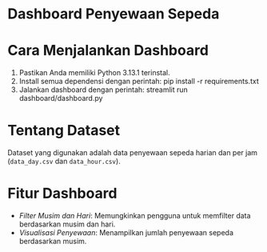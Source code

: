 # Dashboard Penyewaan Sepeda

# Cara Menjalankan Dashboard
1. Pastikan Anda memiliki Python 3.13.1 terinstal.
2. Install semua dependensi dengan perintah: 
pip install -r requirements.txt
3. Jalankan dashboard dengan perintah:
streamlit run dashboard/dashboard.py


# Tentang Dataset
Dataset yang digunakan adalah data penyewaan sepeda harian dan per jam (`data_day.csv` dan `data_hour.csv`).

# Fitur Dashboard
- *Filter Musim dan Hari*: Memungkinkan pengguna untuk memfilter data berdasarkan musim dan hari.
- *Visualisasi Penyewaan*: Menampilkan jumlah penyewaan sepeda berdasarkan musim.


